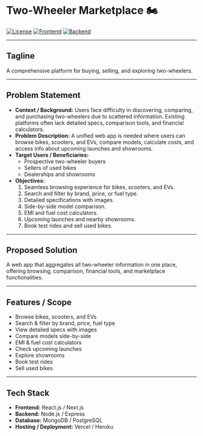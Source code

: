 # Two-Wheeler Marketplace 🏍️

[![License](https://img.shields.io/badge/License-MIT-blue.svg)](LICENSE)
[![Frontend](https://img.shields.io/badge/Frontend-React-blue)](#)
[![Backend](https://img.shields.io/badge/Backend-Node.js-green)](#)

---

## **Tagline**  
A comprehensive platform for buying, selling, and exploring two-wheelers.

---

## **Problem Statement**  
- **Context / Background:** Users face difficulty in discovering, comparing, and purchasing two-wheelers due to scattered information. Existing platforms often lack detailed specs, comparison tools, and financial calculators.  
- **Problem Description:** A unified web app is needed where users can browse bikes, scooters, and EVs, compare models, calculate costs, and access info about upcoming launches and showrooms.  
- **Target Users / Beneficiaries:**  
  - Prospective two-wheeler buyers  
  - Sellers of used bikes  
  - Dealerships and showrooms  
- **Objectives:**  
  1. Seamless browsing experience for bikes, scooters, and EVs.  
  2. Search and filter by brand, price, or fuel type.  
  3. Detailed specifications with images.  
  4. Side-by-side model comparison.  
  5. EMI and fuel cost calculators.  
  6. Upcoming launches and nearby showrooms.  
  7. Book test rides and sell used bikes.

---

## **Proposed Solution**  
A web app that aggregates all two-wheeler information in one place, offering browsing, comparison, financial tools, and marketplace functionalities.

---

## **Features / Scope**  
- Browse bikes, scooters, and EVs  
- Search & filter by brand, price, fuel type  
- View detailed specs with images  
- Compare models side-by-side  
- EMI & fuel cost calculators  
- Check upcoming launches  
- Explore showrooms  
- Book test rides  
- Sell used bikes  

---

## **Tech Stack**  
- **Frontend:** React.js / Next.js  
- **Backend:** Node.js / Express  
- **Database:** MongoDB / PostgreSQL  
- **Hosting / Deployment:** Vercel / Heroku  
